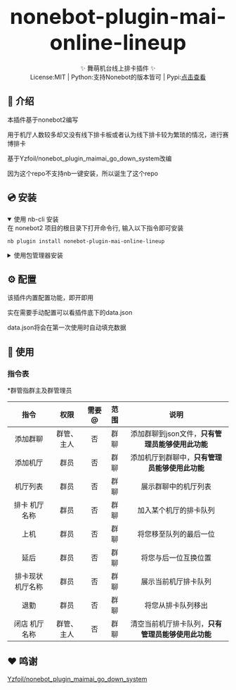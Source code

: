 

# 							<div align='center' ><font size='70'>**nonebot-plugin-mai-online-lineup**</font></div>

<div align='center'>✨ 舞萌机台线上排卡插件 ✨</div>

<div align='center'>License:MIT | Python:支持Nonebot的版本皆可 | Pypi:<a href="https://pypi.org/project/nonebot-plugin-mai-online-lineup/">点击查看</a></div>

## 📖 介绍

本插件基于nonebot2编写

用于机厅人数较多却又没有线下排卡板或者认为线下排卡较为繁琐的情况，进行赛博排卡

基于Yzfoil/nonebot_plugin_maimai_go_down_system改编

因为这个repo不支持nb一键安装，所以诞生了这个repo

## 💿 安装

<details open>
<summary>使用 nb-cli 安装</summary>
在 nonebot2 项目的根目录下打开命令行, 输入以下指令即可安装

    nb plugin install nonebot-plugin-mai-online-lineup

</details>

<details>
<summary>使用包管理器安装</summary>
在 nonebot2 项目的插件目录下, 打开命令行, 根据你使用的包管理器, 输入相应的安装命令

<details>
<summary>pip</summary>

    pip install nonebot-plugin-mai-online-lineup
</details>
<details>
<summary>pdm</summary>

    pdm add nonebot-plugin-mai-online-lineup
</details>
<details>
<summary>poetry</summary>

    poetry add nonebot-plugin-mai-online-lineup
</details>

<details>
<summary>conda</summary>

    conda install nonebot-plugin-mai-online-lineup
</details>

打开 nonebot2 项目根目录下的 `pyproject.toml` 文件, 在 `[tool.nonebot]` 部分追加写入

    plugins = ["nonebot-plugin-mai-online-lineup"]

</details>

## ⚙️ 配置

该插件内置配置功能，即开即用

实在需要手动配置可以看插件底下的data.json

data.json将会在第一次使用时自动填充数据

## 🎉 使用
### 指令表

*群管指群主及群管理员

| 指令 | 权限 | 需要@ | 范围 | 说明 |
|:-----:|:----:|:----:|:----:|:----:|
| 添加群聊 | 群管、主人 | 否 | 群聊 | 添加群聊到json文件，**只有管理员能够使用此功能** |
| 添加机厅 | 群员 | 否 | 群聊 | 添加机厅到群聊中，**只有管理员能够使用此功能** |
| 机厅列表 | 群员 | 否 | 群聊 | 展示群聊中的机厅列表 |
| 排卡 机厅名称 | 群员 | 否 | 群聊 | 加入某个机厅的排卡队列 |
| 上机 | 群员 | 否 | 群聊 | 将您移至队列的最后一位 |
| 延后 | 群员 | 否 | 群聊 | 将您与后一位互换位置 |
| 排卡现状 机厅名称 | 群员 | 否 | 群聊 | 展示当前机厅排卡队列 |
| 退勤 | 群员 | 否 | 群聊 | 将您从排卡队列移出 |
| 闭店 机厅名称 | 群管、主人 | 否 | 群聊 | 清空当前机厅排卡队列，**只有管理员能够使用此功能** |

## ❤ 鸣谢

[Yzfoil/nonebot_plugin_maimai_go_down_system](https://github.com/Yzfoil/nonebot_plugin_maimai_go_down_system)
